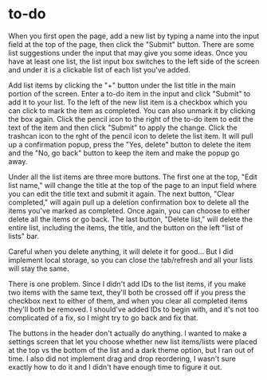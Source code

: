 # to-do

When you first open the page, add a new list by typing a name into the input field at the top of the page, then click the "Submit" button. There are some list suggestions under the input that may give you some ideas. Once you have at least one list, the list input box switches to the left side of the screen and under it is a clickable list of each list you've added.

Add list items by clicking the "+" button under the list title in the main portion of the screen. Enter a to-do item in the input and click "Submit" to add it to your list. To the left of the new list item is a checkbox which you can click to mark the item as completed. You can also unmark it by clicking the box again. Click the pencil icon to the right of the to-do item to edit the text of the item and then click "Submit" to apply the change. Click the trashcan icon to the rght of the pencil icon to delete the list item. It will pull up a confirmation popup, press the "Yes, delete" button to delete the item and the "No, go back" button to keep the item and make the popup go away.

Under all the list items are three more buttons. The first one at the top, "Edit list name," will change the title at the top of the page to an input field where you can edit the title text and submit it again. The next button, "Clear completed," will again pull up a deletion confirmation box to delete all the items you've marked as completed. Once again, you can choose to either delete all the items or go back. The last button, "Delete list," will delete the entire list, including the items, the title, and the button on the left "list of lists" bar.

Careful when you delete anything, it will delete it for good... But I did implement local storage, so you can close the tab/refresh and all your lists will stay the same.

There is one problem. Since I didn't add IDs to the list items, if you make two items with the same text, they'll both be crossed off if you press the checkbox next to either of them, and when you clear all completed items they'll both be removed. I should've added IDs to begin with, and it's not too complicated of a fix, so I might try to go back and fix that.

The buttons in the header don't actually do anything. I wanted to make a settings screen that let you choose whether new list items/lists were placed at the top vs the bottom of the list and a dark theme option, but I ran out of time. I also did not implement drag and drop reordering, I wasn't sure exactly how to do it and I didn't have enough time to figure it out.
